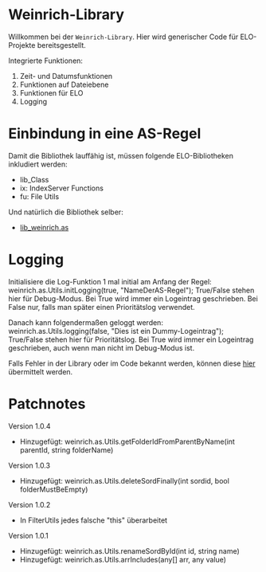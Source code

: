 # Weinrich-Library

Willkommen bei der `Weinrich-Library`. Hier wird generischer Code für ELO-Projekte bereitsgestellt.

Integrierte Funktionen:

1. Zeit- und Datumsfunktionen
2. Funktionen auf Dateiebene
3. Funktionen für ELO
4. Logging

# Einbindung in eine AS-Regel

Damit die Bibliothek lauffähig ist, müssen folgende ELO-Bibliotheken inkludiert werden:

- lib_Class
- ix: IndexServer Functions
- fu: File Utils

Und natürlich die Bibliothek selber:

- <a href="https://ekweinrich.github.io/Weinrich-Library/lib_weinrich.as.js.html">lib_weinrich.as</a>

# Logging

Initialisiere die Log-Funktion 1 mal initial am Anfang der Regel:
weinrich.as.Utils.initLogging(true, "NameDerAS-Regel");
True/False stehen hier für Debug-Modus. Bei True wird immer ein Logeintrag geschrieben. Bei False nur, falls man später einen Prioritätslog verwendet.

Danach kann folgendermaßen geloggt werden:
weinrich.as.Utils.logging(false, "Dies ist ein Dummy-Logeintrag");
True/False stehen hier für Prioritätslog. Bei True wird immer ein Logeintrag geschrieben, auch wenn man nicht im Debug-Modus ist.


Falls Fehler in der Library oder im Code bekannt werden, können diese <a href="https://github.com/ekWeinrich/Weinrich-Library/issues">hier</a> 
übermittelt werden.

# Patchnotes

Version 1.0.4

- Hinzugefügt: weinrich.as.Utils.getFolderIdFromParentByName(int parentId, string folderName)

Version 1.0.3

- Hinzugefügt: weinrich.as.Utils.deleteSordFinally(int sordid, bool folderMustBeEmpty)

Version 1.0.2

- In FilterUtils jedes falsche "this" überarbeitet

Version 1.0.1

- Hinzugefügt: weinrich.as.Utils.renameSordById(int id, string name)
- Hinzugefügt: weinrich.as.Utils.arrIncludes(any[] arr, any value)